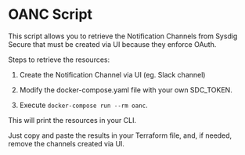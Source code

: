 OANC Script
===========

This script allows you to retrieve the Notification Channels from Sysdig Secure that must be created via UI because
they enforce OAuth.

Steps to retrieve the resources:

1. Create the Notification Channel via UI (eg. Slack channel)

2. Modify the docker-compose.yaml file with your own SDC_TOKEN.

3. Execute `docker-compose run --rm oanc`.

This will print the resources in your CLI.

Just copy and paste the results in your Terraform file, and, if needed, remove the channels created via UI.